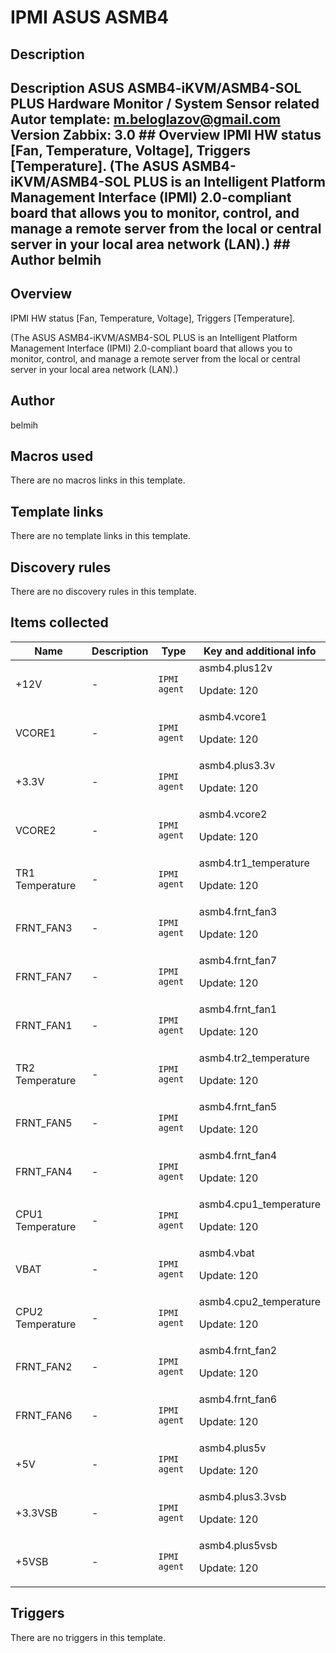 # IPMI ASUS ASMB4

## Description

## Description ASUS ASMB4-iKVM/ASMB4-SOL PLUS Hardware Monitor / System Sensor related Autor template: m.beloglazov@gmail.com Version Zabbix: 3.0 ## Overview IPMI HW status [Fan, Temperature, Voltage], Triggers [Temperature]. (The ASUS ASMB4-iKVM/ASMB4-SOL PLUS is an Intelligent Platform Management Interface (IPMI) 2.0-compliant board that allows you to monitor, control, and manage a remote server from the local or central server in your local area network (LAN).) ## Author belmih 

## Overview

IPMI HW status [Fan, Temperature, Voltage], Triggers [Temperature].


(The ASUS ASMB4-iKVM/ASMB4-SOL PLUS is an Intelligent Platform Management Interface (IPMI) 2.0-compliant board that allows you to monitor, control, and manage a remote server from the local or central server in your local area network (LAN).)



## Author

belmih

## Macros used

There are no macros links in this template.

## Template links

There are no template links in this template.

## Discovery rules

There are no discovery rules in this template.

## Items collected

|Name|Description|Type|Key and additional info|
|----|-----------|----|----|
|+12V|<p>-</p>|`IPMI agent`|asmb4.plus12v<p>Update: 120</p>|
|VCORE1|<p>-</p>|`IPMI agent`|asmb4.vcore1<p>Update: 120</p>|
|+3.3V|<p>-</p>|`IPMI agent`|asmb4.plus3.3v<p>Update: 120</p>|
|VCORE2|<p>-</p>|`IPMI agent`|asmb4.vcore2<p>Update: 120</p>|
|TR1 Temperature|<p>-</p>|`IPMI agent`|asmb4.tr1_temperature<p>Update: 120</p>|
|FRNT_FAN3|<p>-</p>|`IPMI agent`|asmb4.frnt_fan3<p>Update: 120</p>|
|FRNT_FAN7|<p>-</p>|`IPMI agent`|asmb4.frnt_fan7<p>Update: 120</p>|
|FRNT_FAN1|<p>-</p>|`IPMI agent`|asmb4.frnt_fan1<p>Update: 120</p>|
|TR2 Temperature|<p>-</p>|`IPMI agent`|asmb4.tr2_temperature<p>Update: 120</p>|
|FRNT_FAN5|<p>-</p>|`IPMI agent`|asmb4.frnt_fan5<p>Update: 120</p>|
|FRNT_FAN4|<p>-</p>|`IPMI agent`|asmb4.frnt_fan4<p>Update: 120</p>|
|CPU1 Temperature|<p>-</p>|`IPMI agent`|asmb4.cpu1_temperature<p>Update: 120</p>|
|VBAT|<p>-</p>|`IPMI agent`|asmb4.vbat<p>Update: 120</p>|
|CPU2 Temperature|<p>-</p>|`IPMI agent`|asmb4.cpu2_temperature<p>Update: 120</p>|
|FRNT_FAN2|<p>-</p>|`IPMI agent`|asmb4.frnt_fan2<p>Update: 120</p>|
|FRNT_FAN6|<p>-</p>|`IPMI agent`|asmb4.frnt_fan6<p>Update: 120</p>|
|+5V|<p>-</p>|`IPMI agent`|asmb4.plus5v<p>Update: 120</p>|
|+3.3VSB|<p>-</p>|`IPMI agent`|asmb4.plus3.3vsb<p>Update: 120</p>|
|+5VSB|<p>-</p>|`IPMI agent`|asmb4.plus5vsb<p>Update: 120</p>|
## Triggers

There are no triggers in this template.

